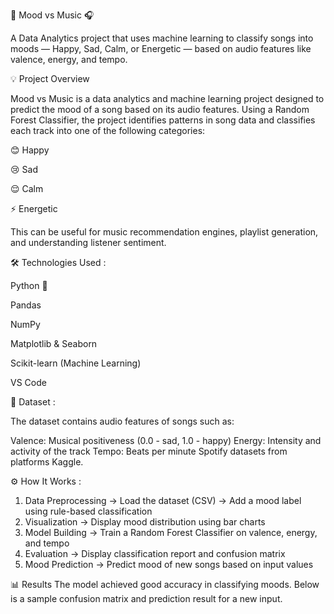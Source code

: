 🎵 Mood vs Music 🎧 

A Data Analytics project that uses machine learning to classify songs into moods — Happy, Sad, Calm, or Energetic — based on audio features like valence, energy, and tempo.



💡 Project Overview

Mood vs Music is a data analytics and machine learning project designed to predict the mood of a song based on its audio features.
Using a Random Forest Classifier, the project identifies patterns in song data and classifies each track into one of the following categories:

😊 Happy

😢 Sad

😌 Calm

⚡ Energetic

This can be useful for music recommendation engines, playlist generation, and understanding listener sentiment.

🛠️ Technologies Used :

Python 🐍

Pandas

NumPy

Matplotlib & Seaborn

Scikit-learn (Machine Learning)

VS Code

📂 Dataset :

The dataset contains audio features of songs such as:

Valence: Musical positiveness (0.0 - sad, 1.0 - happy)
Energy: Intensity and activity of the track
Tempo: Beats per minute
Spotify datasets from platforms Kaggle.

⚙️ How It Works :

1. Data Preprocessing -> Load the dataset (CSV)
                      -> Add a mood label using rule-based classification
2. Visualization -> Display mood distribution using bar charts
3. Model Building -> Train a Random Forest Classifier on valence, energy, and tempo
4. Evaluation -> Display classification report and confusion matrix
5. Mood Prediction -> Predict mood of new songs based on input values

📊 Results
The model achieved good accuracy in classifying moods. Below is a sample confusion matrix and prediction result for a new input.
